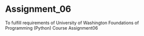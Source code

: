 # Assignment_06
To fulfill requirements of University of Washington Foundations of Programming (Python) Course Assignment06  
